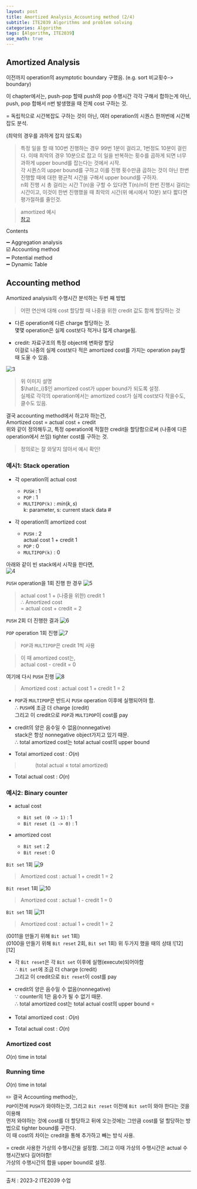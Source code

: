```yaml
---
layout: post
title: Amortized Analysis_Accounting method (2/4)
subtitle: ITE2039 Algorithms and problem solving
categories: Algorithm
tags: [Algorithm, ITE2039]
use_math: true
---
```



## Amortized Analysis
이전까지 operation의 asymptotic boundary 구했음. (e.g. sort 비교횟수-> boundary)   

이 chapter에서는, push-pop 할때 push와 pop 수행시간 각각 구해서 합하는게 아닌, push, pop 합해서 n번 발생했을 때 전체 cost 구하는 것.   

= 독립적으로 시간복잡도 구하는 것이 아닌, 여러 operation의 시퀀스 한꺼번에 시간복잡도 분석.

(최악의 경우를 과하게 잡지 않도록)

> 특정 일을 할 때 100번 진행하는 경우 99번 1분이 걸리고, 1번정도 10분이 걸린다. 이때 최악의 경우 10분으로 잡고 이 일을 반복하는 횟수를 곱하게 되면 너무 과하게 upper bound를 잡는다는 것에서 시작.   
각 시퀀스의 upper bound를 구하고 이를 진행 횟수만큼 곱하는 것이 아닌 한번 진행할 때에 대한 평균적 시간을 구해서 upper bound를 구하자.   
n회 진행 시 총 걸리는 시간 T(n)을 구할 수 있다면 T(n)/n이 한번 진행시 걸리는 시간이고, 이것이 한번 진행했을 때 최악의 시간(위 예시에서 10분) 보다 짧다면 평가절하를 줄인것.

> amortized 예시   
[참고](https://gazelle-and-cs.tistory.com/87)


Contents      

➖ Aggregation analysis    
☑️ Accounting method   
➖ Potential method   
➖ Dynamic Table


## Accounting method
Amortized analysis의 수행시간 분석하는 두번 째 방법

> 어떤 연산에 대해 cost 할당할 때 나중을 위한 credit 값도 함께 할당하는 것


- 다른 operation에 다른 charge 할당하는 것.   
몇몇 operation은 실제 cost보다 적거나 많게 charge됨.

- credit: 자료구조의 특정 object에 변화량 할당     
이걸로 나중의 실제 cost보다 적은 amortized cost를 가지는 operation pay할 때 도울 수 있음.

![3][3]
> 위 이미지 설명   
$\hat{c_i}$인 amortized cost가 upper bound가 되도록 설정.    
실제로 각각의 operation에서는 amortized cost가 실제 cost보다 작을수도, 클수도 있음.


결국 accounting method에서 하고자 하는건,    
Amortized cost = actual cost + credit   
위와 같이 정의해두고, 특정 operation에 적절한 credit을 할당함으로써 (나중에 다른 operation에서 쓰임) tighter cost를 구하는 것.

> 정의로는 잘 와닿지 않아서 예시 확인!

### 예시1: Stack operation

- 각 operation의 actual cost
    - ```PUSH``` : 1
    - ```POP``` : 1
    - ```MULTIPOP(k)``` : $min(k,s)$   
    k: parameter, s: current stack data #

- 각 operation의 amortized cost
    - ```PUSH``` : 2    
    actual cost 1 + credit 1
    - ```POP``` : 0
    - ```MULTIPOP(k)``` : 0 

아래와 같이 빈 stack에서 시작을 한다면,   
![4][4]

```PUSH``` operation을 1회 진행 한 경우
![5][5]

> actual cost 1 + (나중을 위한) credit 1   
$\therefore$ Amortized cost    
= actual cost + credit = 2

```PUSH``` 2회 더 진행한 결과
![6][6]


```POP``` operation 1회 진행
![7][7]

> ```POP```과 ```MULTIPOP```은 credit 1씩 사용 

> 이 때 amortized cost는,   
actual cost - credit = 0

여기에 다시 ```PUSH``` 진행
![8][8]

> Amortized cost : actual cost 1 + credit 1 = 2


- ```POP```과 ```MULTIPOP```은 반드시 ```PUSH``` operation 이후에 실행되어야 함.   
$\therefore$ ```PUSH```에 조금 더 charge (credit)   
그리고 이 credit으로 ```POP```과 ```MULTIPOP```이 cost를 pay

- credit의 양은 음수일 수 없음(nonnegative)   
stack은 항상 nonnegative object가지고 있기 때문.   
$\therefore$ total amortized cost는 total actual cost의 upper bound

- Total amortized cost : $O(n)$

>&nbsp; &nbsp; &nbsp; &nbsp; &nbsp; (total actual  $\le$ total amortized)

- Total actual cost : $O(n)$



### 예시2: Binary counter

- actual cost
    - ```Bit set (0 -> 1)``` : 1
    - ```Bit reset (1 -> 0)``` : 1

- amortized cost
    - ```Bit set``` : 2
    - ```Bit reset``` : 0

```Bit set``` 1회
![9][9]

> Amortized cost : actual 1 + credit 1 = 2


```Bit reset``` 1회
![10][10]

> Amortized cost : actual 1 - credit 1 = 0

```Bit set``` 1회
![11][11]

> Amortized cost : actual 1 + credit 1 = 2

(0011을 만들기 위해 ```Bit set``` 1회)   
(0100을 만들기 위해 ```Bit reset``` 2회, ```Bit set``` 1회) 위 두가지 했을 때의 상태
![12][12]


- 각 ```Bit reset```은 각 ```Bit set``` 이후에 실행(execute)되어야함     
$\therefore$ ```Bit set```에 조금 더 charge (credit)   
그리고 이 credit으로 ```Bit reset```이 cost를 pay

- credit의 양은 음수일 수 없음(nonnegative)   
$\because$ counter의 1은 음수가 될 수 없기 때문.   
$\therefore$ total amortized cost는 total actual cost의 upper bound ⭐

- Total amortized cost : $O(n)$

- Total actual cost : $O(n)$


### Amortized cost
$O(n)$ time in total

### Running time
$O(n)$ time in total


✏️ 결국 Accounting method는,   
```POP```이전에 ```PUSH```가 와야하는것, 그리고 ```Bit reset``` 이전에 ```Bit set```이 와야 한다는 것을 이용해   
먼저 와야하는 것에 cost를 더 할당하고 뒤에 오는것에는 그만큼 cost를 덜 할당하는 방법으로 tighter bound를 구한다.   
이 때 cost의 차이는 credit을 통해 추가하고 빼는 방식 사용.   

= credit 사용한 가상의 수행시간을 설정함. 그리고 이때 가상의 수행시간은 actual 수행시간보다 길어야함!   
가상의 수행시간의 합을 upper bound로 설정.


---

[3]: /assets/images/post_img/2023-11-07-AmortizedAnalysis/3.png
[4]: /assets/images/post_img/2023-11-07-AmortizedAnalysis/4.png
[5]: /assets/images/post_img/2023-11-07-AmortizedAnalysis/5.png
[6]: /assets/images/post_img/2023-11-07-AmortizedAnalysis/6.png
[7]: /assets/images/post_img/2023-11-07-AmortizedAnalysis/7.png
[8]: /assets/images/post_img/2023-11-07-AmortizedAnalysis/8.png
[9]: /assets/images/post_img/2023-11-07-AmortizedAnalysis/9.png

[10]: /assets/images/post_img/2023-11-07-AmortizedAnalysis/10.png
[11]: /assets/images/post_img/2023-11-07-AmortizedAnalysis/11.png


출처 : 2023-2 ITE2039 수업  

